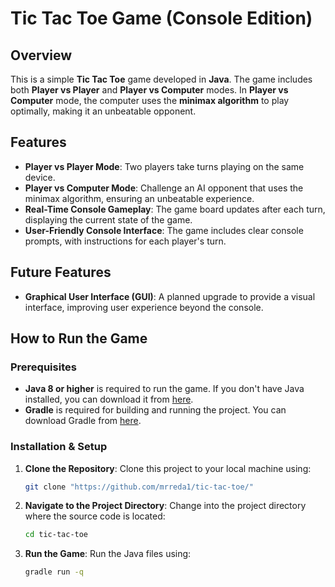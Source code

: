 # Tic Tac Toe Game (Console Edition)

## Overview
This is a simple **Tic Tac Toe** game developed in **Java**. The game includes both **Player vs Player** and **Player vs Computer** modes. In **Player vs Computer** mode, the computer uses the **minimax algorithm** to play optimally, making it an unbeatable opponent.

## Features
- **Player vs Player Mode**: Two players take turns playing on the same device.
- **Player vs Computer Mode**: Challenge an AI opponent that uses the minimax algorithm, ensuring an unbeatable experience.
- **Real-Time Console Gameplay**: The game board updates after each turn, displaying the current state of the game.
- **User-Friendly Console Interface**: The game includes clear console prompts, with instructions for each player's turn.

## Future Features
- **Graphical User Interface (GUI)**: A planned upgrade to provide a visual interface, improving user experience beyond the console.

## How to Run the Game

### Prerequisites
- **Java 8 or higher** is required to run the game. If you don't have Java installed, you can download it from [here](https://www.oracle.com/java/technologies/javase-jdk11-downloads.html).
- **Gradle** is required for building and running the project. You can download Gradle from [here](https://gradle.org/install/).

### Installation & Setup
1. **Clone the Repository**:
    Clone this project to your local machine using:
   ```bash
   git clone "https://github.com/mrreda1/tic-tac-toe/"
   ```

2. **Navigate to the Project Directory**:
    Change into the project directory where the source code is located:
    ```bash
    cd tic-tac-toe
    ```

3. **Run the Game**:
    Run the Java files using:
    ```bash
    gradle run -q
    ```

